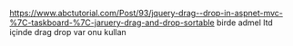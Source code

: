 https://www.abctutorial.com/Post/93/jquery-drag--drop-in-aspnet-mvc-%7C-taskboard-%7C-jaruery-drag-and-drop-sortable
birde admel ltd içinde drag drop var onu kullan 
